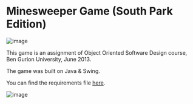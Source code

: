 Minesweeper Game (South Park Edition)
================
![image](https://dl.dropboxusercontent.com/u/4041100/github/minesweeper1.png)

This game is an assignment of Object Oriented Software Design course, Ben Gurion University, June 2013.

The game was built on Java & Swing.

You can find the requirements file [here](http://www.cs.bgu.ac.il/~oosd132/wiki.files/ex3b.pdf).

![image](https://dl.dropboxusercontent.com/u/4041100/github/minesweeper2.png)
